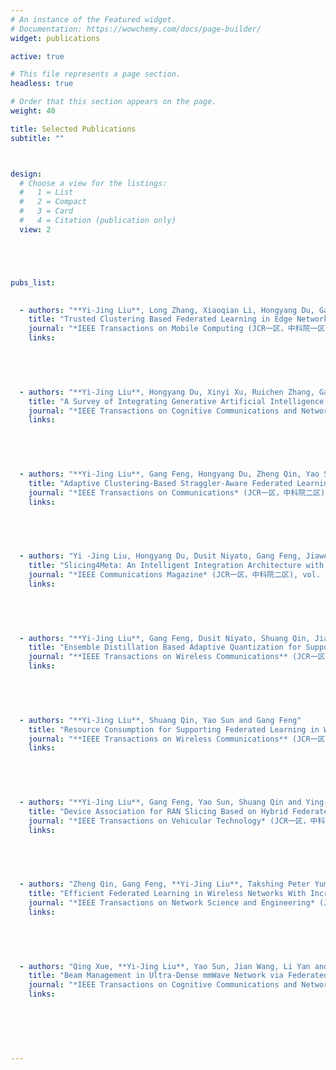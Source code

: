 ```yaml
---
# An instance of the Featured widget.
# Documentation: https://wowchemy.com/docs/page-builder/
widget: publications

active: true

# This file represents a page section.
headless: true

# Order that this section appears on the page.
weight: 40

title: Selected Publications
subtitle: ""



design:
  # Choose a view for the listings:
  #   1 = List
  #   2 = Compact
  #   3 = Card
  #   4 = Citation (publication only)
  view: 2





pubs_list:
  

  - authors: "**Yi-Jing Liu**, Long Zhang, Xiaoqian Li, Hongyang Du, Gang Feng, Shuang Qin and Wang, Jiacheng"
    title: "Trusted Clustering Based Federated Learning in Edge Networks"
    journal: "*IEEE Transactions on Mobile Computing (JCR一区，中科院一区，CCF A)*, 2025"
    links: 


  
  

  - authors: "**Yi-Jing Liu**, Hongyang Du, Xinyi Xu, Ruichen Zhang, Gang Feng, Bin Cao, Dusit Niyato, Dong In Kim, Abbas Jamalipour, Khaled B. Letaief,  and Rahim Tafazolli"
    title: "A Survey of Integrating Generative Artificial Intelligence and 6G Mobile Services: Architectures, Solutions, Technologies and Outlooks"
    journal: "*IEEE Transactions on Cognitive Communications and Networking* (JCR一区，中科院一区), 2025"
    links: 


  
  

  - authors: "**Yi-Jing Liu**, Gang Feng, Hongyang Du, Zheng Qin, Yao Sun, Jiawen  Kang, Xiaoqian Li and Dusit Niyato"
    title: "Adaptive Clustering-Based Straggler-Aware Federated Learning in Wireless Edge Networks"
    journal: "*IEEE Transactions on Communications* (JCR一区，中科院二区), vol. 72, no. 12, pp. 7757-7771, Dec. 2024"
    links: 


  
  

  - authors: "Yi -Jing Liu, Hongyang Du, Dusit Niyato, Gang Feng, Jiawen Kang and Zehui Xiong"
    title: "Slicing4Meta: An Intelligent Integration Architecture with Multi-Dimensional Network Resources for Metaverse-as-a-Service in Web 3.0"
    journal: "*IEEE Communications Magazine* (JCR一区，中科院二区), vol. 61, no. 8, pp. 20-26, August 2023"
    links: 


  
  

  - authors: "**Yi-Jing Liu**, Gang Feng, Dusit Niyato, Shuang Qin, Jianhong Zhou, Xiaoqian Li and Xinyi Xu"
    title: "Ensemble Distillation Based Adaptive Quantization for Supporting Federated Learning in Wireless Networks"
    journal: "**IEEE Transactions on Wireless Communications** (JCR一区，中科院一区),  vol. 22, no. 6, pp. 4013-4027, June 2023"
    links: 


  
  

  - authors: "**Yi-Jing Liu**, Shuang Qin, Yao Sun and Gang Feng"
    title: "Resource Consumption for Supporting Federated Learning in Wireless Networks"
    journal: "**IEEE Transactions on Wireless Communications** (JCR一区，中科院一区), vol. 21, no. 11, pp. 9974-9989, Nov. 2022."
    links: 


  
  

  - authors: "**Yi-Jing Liu**, Gang Feng, Yao Sun, Shuang Qin and Ying-Chang Liang"
    title: "Device Association for RAN Slicing Based on Hybrid Federated Deep Reinforcement Learning"
    journal: "*IEEE Transactions on Vehicular Technology* (JCR一区，中科院二区), vol. 69, no. 12, pp. 15731-15745, Dec. 2020"
    links: 


  
  

  - authors: "Zheng Qin, Gang Feng, **Yi-Jing Liu**, Takshing Peter Yum, Fei Wang and Jun Wang"
    title: "Efficient Federated Learning in Wireless Networks With Incremental Model Quantization and Uploading"
    journal: "*IEEE Transactions on Network Science and Engineering* (JCR一区，中科院一区), vol. 12, no. 3, pp. 2217-2230, May-June 2025"
    links: 


  
  

  - authors: "Qing Xue, **Yi-Jing Liu**, Yao Sun, Jian Wang, Li Yan and Gang Feng"
    title: "Beam Management in Ultra-Dense mmWave Network via Federated Reinforcement Learning: An Intelligent and Secure Approach"
    journal: "*IEEE Transactions on Cognitive Communications and Networking* (JCR一区，中科院一区), vol. 9, no. 1, pp. 185-197, Feb. 2023"
    links: 


  
  
  
  
---
```

